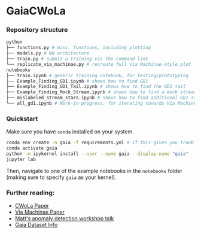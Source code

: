 # GaiaCWoLa

### Repository structure 
```sh
python
├── functions.py # misc. functions, including plotting
├── models.py # NN architecture 
├── train.py # submit a training via the command line
└── replicate_via_machinae.py # recreate full Via Machinae-style plot
notebooks
├── train.ipynb # generic training notebook, for testing/prototyping
├── Example_Finding_GD1.ipynb # shows how to find GD1
├── Example_Finding_GD1_Tail.ipynb # shows how to find the GD1 tail
├── Example_Finding_Mock_Stream.ipynb # shows how to find a mock stream
├── mislabeled_stream_stars.ipynb # shows how to find additional GD1 stream stars that should have been labeled
└── all_gd1.ipynb # Work-in-progress, for iterating towards Via Machine-style plot
```

### Quickstart 
Make sure you have `conda` installed on your system. 
```sh
conda env create -n gaia -f requirements.yml # if this gives you trouble, try using requirements_no_builds.yml
conda activate gaia
python -m ipykernel install --user --name gaia --display-name "gaia"
jupyter lab
```
Then, navigate to one of the example notebooks in the `notebooks` folder (making sure to specify `gaia` as your kernel).

### Further reading: 
- [CWoLa Paper](https://arxiv.org/abs/1708.02949)
- [Via Machinae Paper](https://arxiv.org/abs/2104.12789)
- [Matt's anomaly detection workshop talk](https://indico.desy.de/indico/event/25341/session/0/contribution/15/material/slides/0.pdf)
- [Gaia Dataset Info](https://gea.esac.esa.int/archive/)
